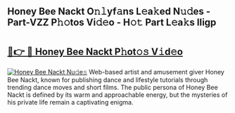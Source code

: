 ## Honey Bee Nackt O𝚗𝚕yf𝚊ns L𝚎a𝚔ed N𝚞𝚍es - Part-VZZ P𝚑𝚘tos Vi𝚍𝚎o - H𝚘𝚝 Part L𝚎a𝚔s lIigp

# <h2><a href="http://kf95jl.oniu.top/?m=Honey+Bee+Nackt">🔗👉 🔴 Honey Bee Nackt P𝚑ot𝚘𝚜 V𝚒d𝚎o</a></h2>

[![Honey Bee Nackt Nu𝚍e𝚜](https://i.imgur.com/0qMVB7G.gif)](http://kf95jl.oniu.top/?m=Honey+Bee+Nackt)
Web-based artist and amusement giver Honey Bee Nackt, known for publishing dance and lifestyle tutorials through trending dance moves and short films. The public persona of Honey Bee Nackt is defined by its warm and approachable energy, but the mysteries of his private life remain a captivating enigma.  
